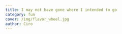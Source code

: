 ```yaml
---
title: I may not have gone where I intended to go
category: fun
cover: /img/flavor_wheel.jpg
author: Ciro
---
```


